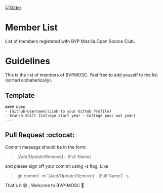 [![Gitter](https://badges.gitter.im/Join%20Chat.svg)](https://gitter.im/BVPMOSC/community?utm_source=badge&utm_medium=badge&utm_campaign=pr-badge&utm_content=badge)

Member List
===========

List of members registered with BVP Mozilla Open Source Club.

Guidelines
==========

This is the list of members of BVPMOSC.
Feel free to add youself to the list (sorted alphabetically).

## Template

```
#### Name
- [Github-Username](Link to your Github Profile)
- Branch Shift (College start year - College pass out year)
---
```

## Pull Request :octocat:

Commit message should be in the form:
> [Add/Update/Remove] - [Full Name]

and please sign off your commit using -s flag. Like
> git commit -m '[Add/Update/Remove] - [Full Name]' -s

That's it :smile: , Welcome to BVP-MOSC :tada:
